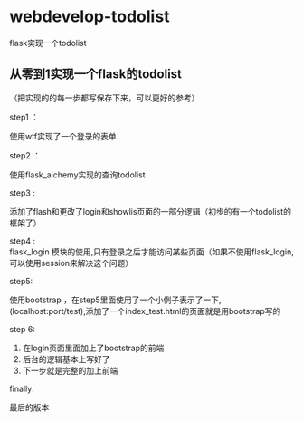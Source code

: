 ﻿# webdevelop-todolist
flask实现一个todolist

## 从零到1实现一个flask的todolist
（把实现的的每一步都写保存下来，可以更好的参考）

step1 ： 

使用wtf实现了一个登录的表单

step2 ： 

使用flask_alchemy实现的查询todolist

step3 :  

添加了flash和更改了login和showlis页面的一部分逻辑（初步的有一个todolist的框架了）

step4 :  
flask_login 模块的使用,只有登录之后才能访问某些页面（如果不使用flask_login,可以使用session来解决这个问题）

step5:

使用bootstrap ，在step5里面使用了一个小例子表示了一下,(localhost:port/test),添加了一个index_test.html的页面就是用bootstrap写的

step 6:
1. 在login页面里面加上了bootstrap的前端
2. 后台的逻辑基本上写好了
3. 下一步就是完整的加上前端

finally:

最后的版本
